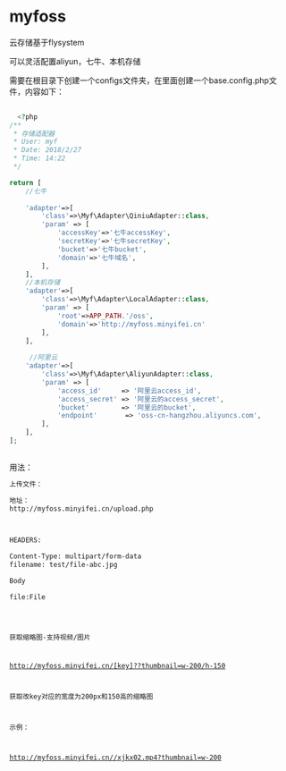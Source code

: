 # myfoss
云存储基于flysystem

可以灵活配置aliyun，七牛、本机存储

需要在根目录下创建一个configs文件夹，在里面创建一个base.config.php文件，内容如下：

``` php 
  
  <?php
/**
 * 存储适配器
 * User: myf
 * Date: 2018/2/27
 * Time: 14:22
 */

return [
    //七牛
    
    'adapter'=>[
        'class'=>\Myf\Adapter\QiniuAdapter::class,
        'param' => [
            'accessKey'=>'七牛accessKey',
            'secretKey'=>'七牛secretKey',
            'bucket'=>'七牛bucket',
            'domain'=>'七牛域名',
        ],
    ],
    //本机存储
    'adapter'=>[
        'class'=>\Myf\Adapter\LocalAdapter::class,
        'param' => [
            'root'=>APP_PATH.'/oss',
            'domain'=>'http://myfoss.minyifei.cn'
        ],
    ],
   
     //阿里云
    'adapter'=>[
        'class'=>\Myf\Adapter\AliyunAdapter::class,
        'param' => [
            'access_id'     => '阿里云access_id',
            'access_secret' => '阿里云的access_secret',
            'bucket'        => '阿里云的bucket',
            'endpoint'       => 'oss-cn-hangzhou.aliyuncs.com',
        ],
    ],
];
  
 ```
 
 用法：
 
 ``` txt 
 上传文件：
 
 地址：
 http://myfoss.minyifei.cn/upload.php
 
 
 
 HEADERS:

 Content-Type: multipart/form-data
 filename: test/file-abc.jpg
 
 Body
 
 file:File 
  ```

<code>

获取缩略图-支持视频/图片

http://myfoss.minyifei.cn/[key]??thumbnail=w-200/h-150

获取改key对应的宽度为200px和150高的缩略图

示例：

http://myfoss.minyifei.cn//xjkx02.mp4?thumbnail=w-200
</code>